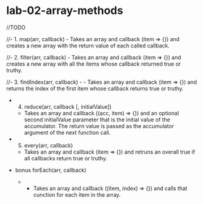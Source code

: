 # lab-02-array-methods

//TODO

//- 1. map(arr, callback)
    - Takes an array and callback (item => {}) and creates a new array with the return value of each called callback.

//- 2. filter(arr, callback)
    - Takes an array and callback (item => {}) and creates a new array with all the items whose callback returned true or truthy.

//- 3. findIndex(arr, callback)
    - - Takes an array and callback (item => {}) and returns the index of the first item whose callback returns true or truthy.

- 4. reduce(arr, callback [, initialValue])
    - Takes an array and callback ((acc, item) => {}) and an optional second initialValue parameter that is the initial value of the accumulator. The return value is passed as the accumulator argument of the next function call.

- 5. every(arr, callback)
    - Takes an array and callback (item => {}) and retruns an overall true if all callbacks return true or truthy.

- bonus forEach(arr, callback)
    - - Takes an array and callback ((item, index) => {}) and calls that cunction for each item in the array.